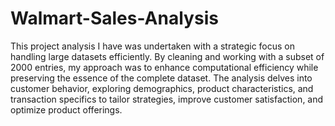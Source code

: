 # Walmart-Sales-Analysis


This project analysis I have was undertaken with a strategic focus on handling large datasets efficiently. By cleaning and working with a subset of 2000 entries, my approach was to enhance computational efficiency while preserving the essence of the complete dataset. The analysis delves into customer behavior, exploring demographics, product characteristics, and transaction specifics to tailor strategies, improve customer satisfaction, and optimize product offerings.
